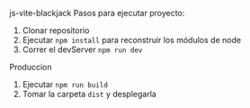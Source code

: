 js-vite-blackjack
Pasos para ejecutar proyecto:

1. Clonar repositorio
2. Ejecutar ```npm install``` para reconstruir los módulos de node
3. Correr el devServer ```npm run dev```

Produccion
1. Ejecutar ```npm run build```
2. Tomar la carpeta ```dist``` y desplegarla
